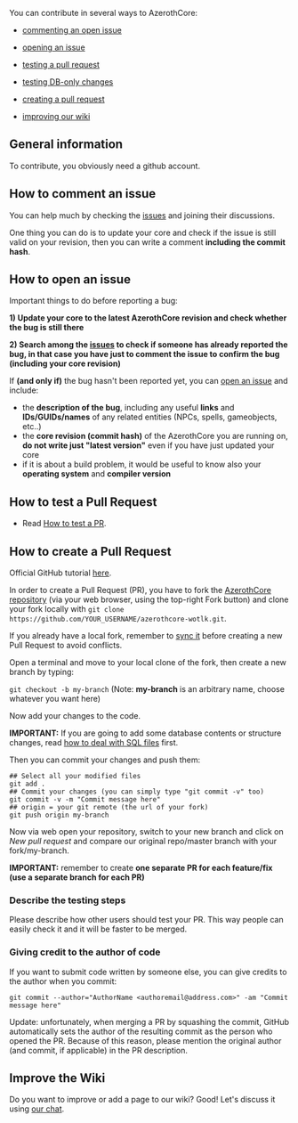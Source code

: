 You can contribute in several ways to AzerothCore:

- [commenting an open issue](Contribute#how-to-comment-an-issue)

- [opening an issue](Contribute#how-to-open-an-issue)

- [testing a pull request](How-to-test-a-PR)

- [testing DB-only changes](How-to-test-DB-only-changes)

- [creating a pull request](Contribute#how-to-create-a-pull-request)

- [improving our wiki](Contribute#improve-the-wiki)
## General information

To contribute, you obviously need a github account.

## How to comment an issue

You can help much by checking the [issues](https://github.com/azerothcore/azerothcore-wotlk/issues) and joining their discussions.

One thing you can do is to update your core and check if the issue is still valid on your revision, then you can write a comment **including the commit hash**.

## How to open an issue

Important things to do before reporting a bug:

**1) Update your core to the latest AzerothCore revision and check whether the bug is still there**

**2) Search among the [issues](https://github.com/azerothcore/azerothcore-wotlk/issues) to check if someone has already reported the bug, in that case you have just to comment the issue to confirm the bug (including your core revision)**

If **(and only if)** the bug hasn't been reported yet, you can [open an issue](https://github.com/azerothcore/azerothcore-wotlk/issues/new) and include:

- the **description of the bug**, including any useful **links** and **IDs/GUIDs/names** of any related entities (NPCs, spells, gameobjects, etc..)
- the **core revision (commit hash)** of the AzerothCore you are running on, **do not write just "latest version"** even if you have just updated your core
- if it is about a build problem, it would be useful to know also your **operating system** and **compiler version**

## How to test a Pull Request

- Read [How to test a PR](How-to-test-a-PR).

## How to create a Pull Request

Official GitHub tutorial [here](https://help.github.com/articles/creating-a-pull-request/).

In order to create a Pull Request (PR), you have to fork the [AzerothCore repository](https://github.com/azerothcore/azerothcore-wotlk) (via your web browser, using the top-right Fork button) and clone your fork locally with `git clone https://github.com/YOUR_USERNAME/azerothcore-wotlk.git`.

If you already have a local fork, remember to [sync it](Syncing-your-fork) before creating a new Pull Request to avoid conflicts.

Open a terminal and move to your local clone of the fork, then create a new branch by typing:

`git checkout -b my-branch` (Note: **my-branch** is an arbitrary name, choose whatever you want here)

Now add your changes to the code.

**IMPORTANT:** If you are going to add some database contents or structure changes, read [how to deal with SQL files](Dealing-with-SQL-files) first.

Then you can commit your changes and push them:

```
## Select all your modified files
git add .
## Commit your changes (you can simply type "git commit -v" too)
git commit -v -m "Commit message here"
## origin = your git remote (the url of your fork)
git push origin my-branch
```

Now via web open your repository, switch to your new branch and click on _New pull request_ and compare our original repo/master branch with your fork/my-branch.

**IMPORTANT:** remember to create **one separate PR for each feature/fix (use a separate branch for each PR)**

### Describe the testing steps

Please describe how other users should test your PR. This way people can easily check it and it will be faster to be merged.

### Giving credit to the author of code

If you want to submit code written by someone else, you can give credits to the author when you commit:

`git commit --author="AuthorName <authoremail@address.com>" -am "Commit message here"`

Update: unfortunately, when merging a PR by squashing the commit, GitHub automatically sets the author of the resulting commit as the person who opened the PR. Because of this reason, please mention the original author (and commit, if applicable) in the PR description.

## Improve the Wiki

Do you want to improve or add a page to our wiki? Good! Let's discuss it using [our chat](https://discord.gg/PaqQRkd).
